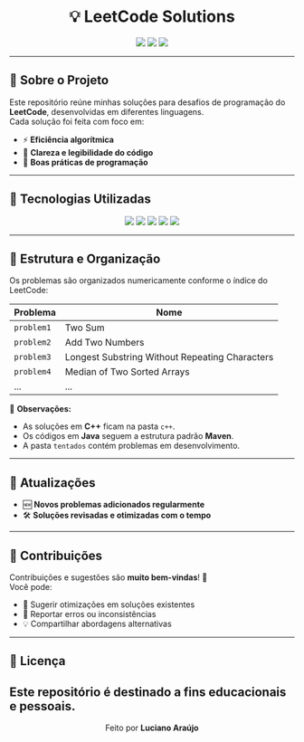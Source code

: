<h1 align="center">💡 LeetCode Solutions</h1>

<p align="center">
  <img src="https://img.shields.io/badge/Platform-LeetCode-FFA116?style=for-the-badge&logo=leetcode&logoColor=white" />
  <img src="https://img.shields.io/badge/Language-Multi-blue?style=for-the-badge" />
  <img src="https://img.shields.io/badge/Status-Active-success?style=for-the-badge" />
</p>

---

## 🧠 Sobre o Projeto

Este repositório reúne minhas soluções para desafios de programação do **LeetCode**, desenvolvidas em diferentes linguagens.  
Cada solução foi feita com foco em:

- ⚡ **Eficiência algorítmica**
- 🧩 **Clareza e legibilidade do código**
- 🧱 **Boas práticas de programação**

---

## 🚀 Tecnologias Utilizadas

<p align="center">
  <img src="https://img.shields.io/badge/Python-3776AB?style=for-the-badge&logo=python&logoColor=white" />
  <img src="https://img.shields.io/badge/Java-ED8B00?style=for-the-badge&logo=openjdk&logoColor=white" />
  <img src="https://img.shields.io/badge/C++-00599C?style=for-the-badge&logo=c%2B%2B&logoColor=white" />
  <img src="https://img.shields.io/badge/LeetCode-FFA116?style=for-the-badge&logo=leetcode&logoColor=white" />
  <img src="https://img.shields.io/badge/VSCode-007ACC?style=for-the-badge&logo=visualstudiocode&logoColor=white" />
</p>

---

## 📂 Estrutura e Organização

Os problemas são organizados numericamente conforme o índice do LeetCode:

| Problema | Nome |
|-----------|------|
| `problem1` | Two Sum | 
| `problem2` | Add Two Numbers |
| `problem3` | Longest Substring Without Repeating Characters | 
| `problem4` | Median of Two Sorted Arrays | 
| ... | ... | 

📌 **Observações:**

- As soluções em **C++** ficam na pasta `c++`.
- Os códigos em **Java** seguem a estrutura padrão **Maven**.
- A pasta `tentados` contém problemas em desenvolvimento.

---

## 🔄 Atualizações

- 🆕 **Novos problemas adicionados regularmente**
- 🛠️ **Soluções revisadas e otimizadas com o tempo**

---

## 🤝 Contribuições

Contribuições e sugestões são **muito bem-vindas**! 💬  
Você pode:
- 🔧 Sugerir otimizações em soluções existentes  
- 🐛 Reportar erros ou inconsistências  
- 💡 Compartilhar abordagens alternativas

---

## 📜 Licença

Este repositório é destinado a fins **educacionais e pessoais**. 
---

<p align="center">
  Feito por <b>Luciano Araújo</b>
</p>

